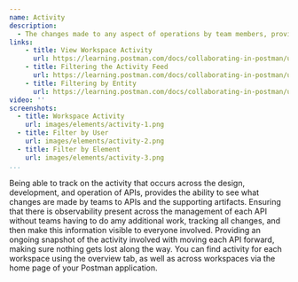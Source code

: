 ```yaml
---
name: Activity
description: 
  - The changes made to any aspect of operations by team members, providing observability into when APIs, mock servers, documentation, testing, monitors, and other key elements of API operations are changed, configured, and go through a state change, helping provide a log of everything that happens at the operational level.
links:
    - title: View Workspace Activity
      url: https://learning.postman.com/docs/collaborating-in-postman/using-workspaces/changelog-and-restoring-collections/#viewing-workspace-activity
    - title: Filtering the Activity Feed
      url: https://learning.postman.com/docs/collaborating-in-postman/using-workspaces/changelog-and-restoring-collections/#filtering-the-activity-feed
    - title: Filtering by Entity
      url: https://learning.postman.com/docs/collaborating-in-postman/using-workspaces/changelog-and-restoring-collections/#filtering-by-entity         
video: ''
screenshots:
  - title: Workspace Activity
    url: images/elements/activity-1.png      
  - title: Filter by User
    url: images/elements/activity-2.png   
  - title: Filter by Element
    url: images/elements/activity-3.png     
...
```

Being able to track on the activity that occurs across the design, development, and operation of APIs, provides the ability to see what changes are made by teams to APIs and the supporting artifacts. Ensuring that there is observability present across the management of each API without teams having to do amy additional work, tracking all changes, and then make this information visible to everyone involved. Providing an ongoing snapshot of the activity involved with moving each API forward, making sure nothing gets lost along the way. You can find activity for each workspace using the overview tab, as well as across workspaces via the home page of your Postman application.
